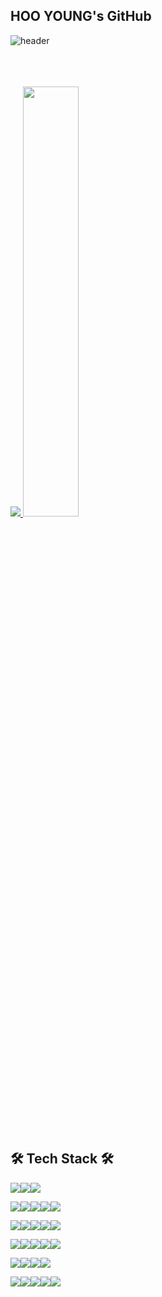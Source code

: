 ## HOO YOUNG's GitHub

![header](https://capsule-render.vercel.app/api?type=rect&color=auto&height=150&animation=blink&section=header&text=Hello!%20I'm%20HooYoung%20🧑🏻‍💻&fontAlign=50&fontSize=40&fontColor=fff&desc=Welcome%20to%20my%20space&descAlign=50&descAlignY=70&descSize=20&descColor=ddd)


<br>
<br>
<br>
<a href="s">
  <img src="https://github-readme-stats.vercel.app/api/top-langs/?username=2eehy&exclude_repo=2eehy.github.io&layout=compact&theme=light" />
</a>
<a href="s">
  <img src="https://github-readme-stats.vercel.app/api?username=2eehy&theme=light&show_icons=true" width="42%" />
</a>
<br>
<br>
<br>


## 🛠 Tech Stack 🛠


<img src="https://img.shields.io/badge/Java-007396?style=flat&logo=Java&logoColor=white"/><img src="https://img.shields.io/badge/Javascript-F7DF1E?style=flat&logo=Javascript&logoColor=white"/><img src="https://img.shields.io/badge/SQL-4479A1?style=flat&logo=MySql&logoColor=white"/>


<img src="https://img.shields.io/badge/HTML5-E34F26?style=flat&logo=HTML5&logoColor=white"/><img src="https://img.shields.io/badge/CSS3-1572B6?style=flat&logo=CSS3&logoColor=white"/><img src="https://img.shields.io/badge/Jquery-0769AD?style=flat&logo=Jquery&logoColor=white"/><img src="https://img.shields.io/badge/React-61DAFB?style=flat&logo=React&logoColor=white"/><img src="https://img.shields.io/badge/Thymeleaf-005F0F?style=flat&logo=Thymeleaf&logoColor=white"/>

<img src="https://img.shields.io/badge/Spring-6DB33F?style=flat&logo=Spring&logoColor=white"/><img src="https://img.shields.io/badge/SpringBoot-6DB33F?style=flat&logo=SpringBoot&logoColor=white"/><img src="https://img.shields.io/badge/JPA-6DB33F?style=flat&logo=JPA&logoColor=white"/><img src="https://img.shields.io/badge/MyBatis-6DB33F?style=flat&logo=MyBatis&logoColor=white"/><img src="https://img.shields.io/badge/Apache%20Tomcat-F8DC75?style=flat&logo=Apache%20Tomcat&logoColor=white"/>


<img src="https://img.shields.io/badge/MySQL-4479A1?style=flat&logo=MySql&logoColor=white"/><img src="https://img.shields.io/badge/ElasticSearch-005571?style=flat&logo=ElasticSearch&logoColor=white"/><img src="https://img.shields.io/badge/Logstash-005571?style=flat&logo=Logstash&logoColor=white"/><img src="https://img.shields.io/badge/Kibana-005571?style=flat&logo=Kibana&logoColor=white"/><img src="https://img.shields.io/badge/Redis-DC382D?style=flat&logo=Redis&logoColor=white"/>


<img src="https://img.shields.io/badge/IntelliJ%20IDEA-000000?style=flat&logo=IntelliJ%20IDEA&logoColor=white"/><img src="https://img.shields.io/badge/VS%20Code-007ACC?style=flat&logo=Visual%20Studio%20Code&logoColor=white"/><img src="https://img.shields.io/badge/Docker-2496ED?style=flat&logo=Docker&logoColor=white"/><img src="https://img.shields.io/badge/Swagger-85EA2D?style=flat&logo=Swagger&logoColor=white"/>


<img src="https://img.shields.io/badge/AWS-232F3E?style=flat&logo=Amazon%20AWS&logoColor=white"/><img src="https://img.shields.io/badge/AWS%20EC2-FF9900?style=flat&logo=Amazon%20EC2&logoColor=white"/><img src="https://img.shields.io/badge/AWS%20Cognito-FF9900?style=flat&logo=Amazon%20Cognito&logoColor=white"/><img src="https://img.shields.io/badge/AWS%20Amplify-FF9900?style=flat&logo=Amazon%20AWS&logoColor=white"/><img src="https://img.shields.io/badge/AWS%20Auto%20Scaling-FF9900?style=flat&logo=Amazon%20AWS&logoColor=white"/>
